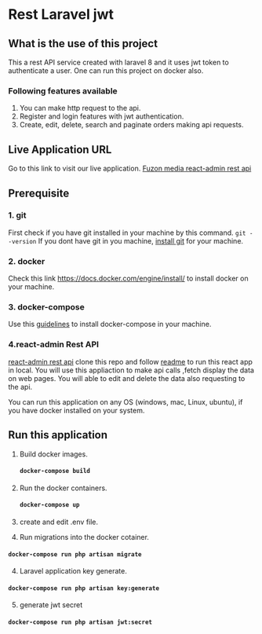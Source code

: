 # Rest Laravel jwt 

## What is the use of this project
  This a rest API service created with laravel 8 and it uses jwt token to authenticate a user.
  One can run this project on docker also. 
  ### Following features available
  1. You can make http request to the api.
  2. Register and login features with jwt authentication.
  3. Create, edit, delete, search and paginate orders making api requests.


## Live Application URL
  Go to this link to visit our live application.
  [Fuzon media react-admin rest api](https://google.com "Live Application Link")


## Prerequisite

### 1. git 
First check if you have git installed in your machine by this command.
`git --version`
If you dont have git in you machine, [install git](https://github.com/git-guides/install-git) for your machine.


### 2. docker
Check this link <https://docs.docker.com/engine/install/>
to install docker on your machine.


### 3. docker-compose
Use this [guidelines](https://docs.docker.com/compose/install/ "install docker-compose") to install docker-compose in your machine.


### 4.react-admin Rest API
[react-admin rest api](https://github.com/fuzonmedia-projects/react-admin-rest-api "react-admin application's github repo") clone this repo and follow [readme](https://github.com/fuzonmedia-projects/react-admin-rest-api/blob/master/README.md) to run this react app in local. You will use this appliaction to make api calls ,fetch display the data
on web pages. You will able to edit and delete the data also requesting to the api.


You can run this application on any OS (windows, mac, Linux, ubuntu), if you have docker installed on 
your system.

## Run this application

1. Build docker images. 
   #### `docker-compose build`

2. Run the docker containers.
   #### `docker-compose up`

3. create and edit .env file.


3. Run migrations into the docker cotainer.
  #### `docker-compose run php artisan migrate`

4. Laravel application key generate.
  #### `docker-compose run php artisan key:generate`

5. generate jwt secret 
  #### `docker-compose run php artisan jwt:secret`







      
    
   
  
